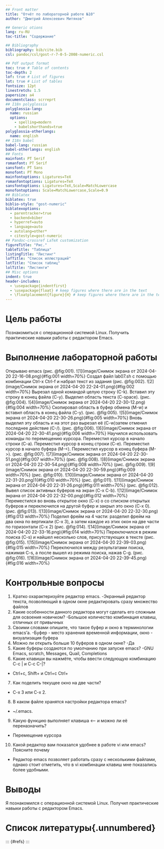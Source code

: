 ```yaml
---
## Front matter
title: "Отчёт по лабораторной работе №10"
author: "Дмитрий Алексеевич Митяков"

## Generic otions
lang: ru-RU
toc-title: "Содержание"

## Bibliography
bibliography: bib/cite.bib
csl: pandoc/csl/gost-r-7-0-5-2008-numeric.csl

## Pdf output format
toc: true # Table of contents
toc-depth: 2
lof: true # List of figures
lot: true # List of tables
fontsize: 12pt
linestretch: 1.5
papersize: a4
documentclass: scrreprt
## I18n polyglossia
polyglossia-lang:
  name: russian
  options:
	- spelling=modern
	- babelshorthands=true
polyglossia-otherlangs:
  name: english
## I18n babel
babel-lang: russian
babel-otherlangs: english
## Fonts
mainfont: PT Serif
romanfont: PT Serif
sansfont: PT Sans
monofont: PT Mono
mainfontoptions: Ligatures=TeX
romanfontoptions: Ligatures=TeX
sansfontoptions: Ligatures=TeX,Scale=MatchLowercase
monofontoptions: Scale=MatchLowercase,Scale=0.9
## Biblatex
biblatex: true
biblio-style: "gost-numeric"
biblatexoptions:
  - parentracker=true
  - backend=biber
  - hyperref=auto
  - language=auto
  - autolang=other*
  - citestyle=gost-numeric
## Pandoc-crossref LaTeX customization
figureTitle: "Рис."
tableTitle: "Таблица"
listingTitle: "Листинг"
lofTitle: "Список иллюстраций"
lotTitle: "Список таблиц"
lolTitle: "Листинги"
## Misc options
indent: true
header-includes:
  - \usepackage{indentfirst}
  - \usepackage{float} # keep figures where there are in the text
  - \floatplacement{figure}{H} # keep figures where there are in the text
---
```



# Цель работы

Познакомиться с операционной системой Linux. Получить практические навыки работы с редактором Emacs.

# Выполнение лабораторной работы

Открываю emacs
(рис. @fig:001).
![1](image/Снимок экрана от 2024-04-20 22-16-08.png){#fig:001 width=70%}
Создал файл lab07.sh с помощью комбинации Ctrl-x Ctrl-f и набрал текст из задания
(рис. @fig:002).
![2](image/Снимок экрана от 2024-04-20 22-24-01.png){#fig:002 width=70%}
Вырезал одной командой целую строку (С-k).
Вставил эту строку в конец файла (C-y).
Выделил область текста (C-space).
(рис. @fig:004).
![4](image/Снимок экрана от 2024-04-20 22-30-12.png){#fig:004 width=70%}
Скопировал область в буфер обмена (M-w) и вставил область в конец файла (C-y).
(рис. @fig:005).
![5](image/Снимок экрана от 2024-04-20 22-30-26.png){#fig:005 width=70%}
Вновь выделил эту область и на этот раз вырезал её (C-w)затем отменил последнее действие (C-/).
(рис. @fig:006).
![6](image/Снимок экрана от 2024-04-20 22-30-41.png){#fig:006 width=70%}
Научился использовать команды по перемещению курсора.
Переместил курсор в начало строки (C-a).
Переместил курсор в конец строки (C-e).
Переместил курсор в начало буфера (M-<).
Переместил курсор в конец буфера (M->).
(рис. @fig:007).
![7](image/Снимок экрана от 2024-04-20 22-30-51.png){#fig:007 width=70%}
(рис. @fig:008).
![8](image/Снимок экрана от 2024-04-20 22-30-54.png){#fig:008 width=70%}
(рис. @fig:009).
![9](image/Снимок экрана от 2024-04-20 22-30-59.png){#fig:009 width=70%}
(рис. @fig:010).
![10](image/Снимок экрана от 2024-04-20 22-31-20.png)1{#fig:010 width=70%}
(рис. @fig:011).
![11](image/Снимок экрана от 2024-04-20 22-31-26.png){#fig:011 width=70%}
(рис. @fig:012).
Вывел список активных буферов на экран (C-x C-b).
![12](image/Снимок экрана от 2024-04-20 22-32-00.png){#fig:012 width=70%}
Переместился во вновь открытое окно (C-x) o со списком открытых буферов
и переключился на другой буфер и закрыл это окно (C-x 0).
(рис. @fig:013).
![13](image/Снимок экрана от 2024-04-20 22-32-30.png){#fig:013 width=70%}
Поделил фрейм на 4 части: разделил фрейм на два окна по вертикали (C-x 3),
а затем каждое из этих окон на две части по горизонтали (C-x 2)
(рис. @fig:014).
![14](image/Снимок экрана от 2024-04-20 22-33-16.png){#fig:014 width=70%}
Переключился в режим поиска (C-s) и найшел несколько слов, присутствующих
в тексте
(рис. @fig:015).
![15](image/Снимок экрана от 2024-04-20 22-39-03.png){#fig:015 width=70%}
Переключился между результатами поиска, нажимая C-s, а после вышел из режима поиска, нажав C-g.
(рис. @fig:016).
![16](image/Снимок экрана от 2024-04-20 22-39-45.png){#fig:016 width=70%}

# Контрольные вопросы

1. Кратко охарактеризуйте редактор emacs.
-Экранный редактор текста, позволяющий в одном окне редактировать сразу множество файлов
2. Какие особенности данного редактора могут сделать его сложным для освоения новичком?
-Большое количество комбинация клавиш, отличных от привычных
3. Своими словами опишите, что такое буфер и окно в терминологии emacs’а.
-Буфер - место хранения временной информации, окно - визуализация буфера
4. Можно ли открыть больше 10 буферов в одном окне?
-Да
5. Какие буферы создаются по умолчанию при запуске emacs?
-GNU Emacs, scratch, Messages, Quail, Completions
6. Какие клавиши вы нажмёте, чтобы ввести следующую комбинацию C-c | и C-c C-|?
- Сtrl+c, Shift+ и Ctrl+c Ctrl+
7. Как поделить текущее окно на две части?
- C-x 3 или C-x 2.
8. В каком файле хранятся настройки редактора emacs?
- ~/.emacs.
9. Какую функцию выполняет клавиша <-- и можно ли её переназначить?
- Перемещение курсора
10. Какой редактор вам показался удобнее в работе vi или emacs? Поясните почему
- Редактор emacs позволяет работать сразу с несколькими файлами, однако стоит отметить, что в vi комбинации клавиш мне показались более удобными.

# Выводы

Я познакомился с операционной системой Linux. Получил практические навыки работы с редактором Emacs.

# Список литературы{.unnumbered}

::: {#refs}
:::

